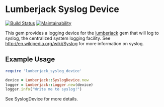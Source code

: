 # Lumberjack Syslog Device

[![Build Status](https://travis-ci.org/bdurand/lumberjack_syslog_device.svg?branch=master)](https://travis-ci.org/bdurand/lumberjack_syslog_device)
[![Maintainability](https://api.codeclimate.com/v1/badges/61785ec7e33012f55d65/maintainability)](https://codeclimate.com/github/bdurand/lumberjack_syslog_device/maintainability)

This gem provides a logging device for the [lumberjack](https://github.com/bdurand/lumberjack) gem that will log to syslog, the centralized system logging facility. See http://en.wikipedia.org/wiki/Syslog for more information on syslog.

## Example Usage

```ruby
require 'lumberjack_syslog_device'

device = Lumberjack::SyslogDevice.new
logger = Lumberjack::Logger.new(device)
logger.info("Write me to syslog!")
```

See SyslogDevice for more details.
